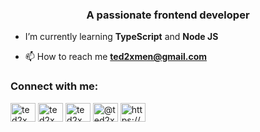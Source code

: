 <h3 align="center">A passionate frontend developer</h3>

- I’m currently learning **TypeScript** and **Node JS**

- 📫 How to reach me **ted2xmen@gmail.com**

<h3 align="left">Connect with me:</h3>
<p align="left">
<a href="https://codepen.io/ted2xmen" target="blank"><img align="center" src="https://raw.githubusercontent.com/rahuldkjain/github-profile-readme-generator/master/src/images/icons/Social/codepen.svg" alt="ted2xmen" height="30" width="40" /></a>
<a href="https://twitter.com/ted2xmen" target="blank"><img align="center" src="https://raw.githubusercontent.com/rahuldkjain/github-profile-readme-generator/master/src/images/icons/Social/twitter.svg" alt="ted2xmen" height="30" width="40" /></a>
<a href="https://www.behance.net/ted2xmen" target="blank"><img align="center" src="https://raw.githubusercontent.com/rahuldkjain/github-profile-readme-generator/master/src/images/icons/Social/behance.svg" alt="ted2xmen" height="30" width="40" /></a>
<a href="https://medium.com/@ted2xmen" target="blank"><img align="center" src="https://raw.githubusercontent.com/rahuldkjain/github-profile-readme-generator/master/src/images/icons/Social/medium.svg" alt="@ted2xmen" height="30" width="40" /></a>
<a href="https://www.linkedin.com/in/tugrulerdemdogru/" target="blank"><img align="center" src="https://raw.githubusercontent.com/rahuldkjain/github-profile-readme-generator/master/src/images/icons/Social/linked-in-alt.svg" alt="https://www.linkedin.com/in/tugrulerdemdogru/" height="30" width="40" /></a>
</p>
